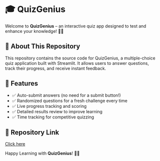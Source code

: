 # 🎓 QuizGenius

Welcome to **QuizGenius** – an interactive quiz app designed to test and enhance your knowledge! 🧠🚀

## 📌 About This Repository
This repository contains the source code for QuizGenius, a multiple-choice quiz application built with Streamlit. It allows users to answer questions, track their progress, and receive instant feedback.

## 🔧 Features
- ✅ Auto-submit answers (no need for a submit button!)
- ✅ Randomized questions for a fresh challenge every time
- ✅ Live progress tracking and scoring
- ✅ Detailed results review to improve learning
- ✅ Time tracking for competitive quizzing

## 🚀 Repository Link
[Click here](https://github.com/Dua-Fatima-khan/QuizGenius-DF)

Happy Learning with **QuizGenius**! 🎉💡
